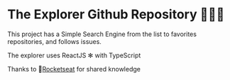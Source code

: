 # The Explorer Github Repository 🕵🏻‍♂️

This project has a Simple Search Engine from the list to favorites repositories, and follows issues.

The explorer uses ReactJS ✻ with TypeScript

Thanks to 🚀[Rocketseat](https://github.com/Rocketseat) for shared knowledge
